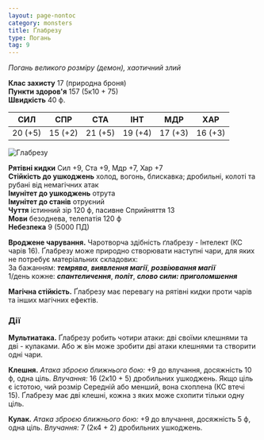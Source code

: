 ```yaml
---
layout: page-nontoc
category: monsters
title: Ґлабрезу
type: Погань
tag: 9
---
```


_Погань великого розміру (демон), хаотичний злий_

**Клас захисту** 17 (природна броня)    
**Пункти здоров'я** 157 (5к10 + 75)    
**Швидкість** 40 ф.

| СИЛ     | СПР     | СТА     | ІНТ     | МДР     | ХАР     |
| ------- | ------- | ------- | ------- | ------- | ------- |
| 20 (+5) | 15 (+2) | 21 (+5) | 19 (+4) | 17 (+3) | 16 (+3) |

![Глабрезу](https://www.dndbeyond.com/avatars/thumbnails/30781/613/1000/1000/638061931338828581.png)

**Рятівні кидки** Сил +9, Ста +9, Мдр +7, Хар +7    
**Стійкість до ушкоджень** холод, вогонь, блискавка; дробильні, колоті та рубані від немагічних атак    
**Імунітет до ушкоджень** отрута    
**Імунітет до станів** отруєний    
**Чуття** істинний зір 120 ф, пасивне Сприйняття 13    
**Мови** безоднева, телепатія 120 ф    
**Небезпека** 9 (5000 ПД)

**Вроджене чарування.** Чаротворча здібність ґлабрезу - Інтелект (КС чарів 16). Ґлабрезу може природно створювати наступні чари, для яких не потребує матеріальних складових:    
За бажанням: **_темрява_**, **_виявлення магії_**, **_розвіювання магії_**    
1/день кожне: **_спантеличення_**, **_політ_**, **_слово сили: приголомшення_**    

**Магічна стійкість.** Ґлабрезу має перевагу на рятівні кидки проти чарів та інших магічних ефектів.

### Дії
**Мультиатака.** Ґлабрезу робить чотири атаки: дві своїми клешнями та дві - кулаками. Або ж він може зробити дві атаки клешнями та створити одні чари.    

**Клешня.** _Атака зброєю ближнього бою:_ +9 до влучання, досяжність 10 ф, одна ціль. _Влучання:_ 16 (2к10 + 5) дробильних ушкоджень. Якщо ціль є істотою, чий розмір Середній або менший, вона схоплена (КС втечі 15). Ґлабрезу має дві клешні, кожна з яких може схопити тільки одну ціль.    

**Кулак.** _Атака зброєю ближнього бою:_ +9 до влучання, досяжність 5 ф, одна ціль. _Влучання:_ 7 (2к4 + 2) дробильних ушкоджень.
